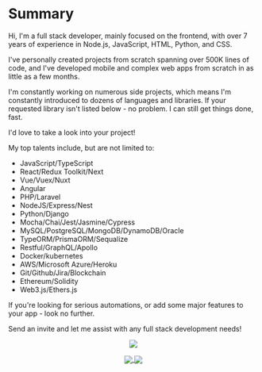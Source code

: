 # Summary

Hi, I'm a full stack developer, mainly focused on the frontend, with over 7 years of experience in Node.js, JavaScript, HTML, Python, and CSS.

I've personally created projects from scratch spanning over 500K lines of code, and I've developed mobile and complex web apps from scratch in as little as a few months.

I'm constantly working on numerous side projects, which means I'm constantly introduced to dozens of languages and libraries. If your requested library isn't listed below - no problem. I can still get things done, fast.

I'd love to take a look into your project!

My top talents include, but are not limited to:

- JavaScript/TypeScript
- React/Redux Toolkit/Next
- Vue/Vuex/Nuxt
- Angular
- PHP/Laravel
- NodeJS/Express/Nest
- Python/Django
- Mocha/Chai/Jest/Jasmine/Cypress
- MySQL/PostgreSQL/MongoDB/DynamoDB/Oracle
- TypeORM/PrismaORM/Sequalize
- Restful/GraphQL/Apollo
- Docker/kubernetes
- AWS/Microsoft Azure/Heroku
- Git/Github/Jira/Blockchain
- Ethereum/Solidity
- Web3.js/Ethers.js

If you're looking for serious automations, or add some major features to your app - look no further.

Send an invite and let me assist with any full stack development needs!

<p align="center">
	<a href="https://github.com/thisisthelife0304">
		<img align="center" src="https://github-profile-trophy.vercel.app/?username=thisisthelife0304" />
	</a>
</p>
<p align="center">
	<a href="https://github.com/thisisthelife0304">
		<img align="center" src="https://github-readme-stats.vercel.app/api/top-langs/?username=thisisthelife0304&langs_count=8&layout=compact&card_width=260&hide=html,scss,makefile,ruby,css,less" />
	</a>
	<a href="https://github.com/thisisthelife0304">
		<img align="center" src="https://github-readme-stats.vercel.app/api?username=thisisthelife0304&show_icons=true&theme=dracula" />
	</a>
</p>
